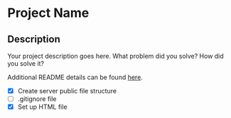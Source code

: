 # Project Name


## Description

Your project description goes here. What problem did you solve? How did you solve it?

Additional README details can be found [here](https://github.com/PrimeAcademy/readme-template/blob/master/README.md).

-[x] Create server public file structure
-[ ] .gitignore file
-[x] Set up HTML file